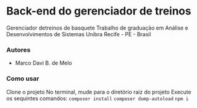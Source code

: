 # Back-end do gerenciador de treinos

Gerenciador detreinos de basquete
Trabalho de graduação em Análise e Desenvolvimentos de Sistemas
Unibra
Recife - PE - Brasil

### Autores
 - Marco Davi B. de Melo

### Como usar
Clone o projeto
No terminal, mude para o diretório raiz do projeto
Execute os sequintes comandos:
<code>composer install</code>
<code>composer dump-autoload</code>
<code>npm i</code>
<code></code>